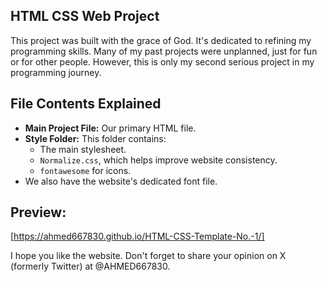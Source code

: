 
## HTML CSS Web Project

This project was built with the grace of God.
It's dedicated to refining my programming skills. Many of my past projects were unplanned, just for fun or for other people. However, this is only my second serious project in my programming journey.


## File Contents Explained

* **Main Project File:** Our primary HTML file.
* **Style Folder:** This folder contains:
    * The main stylesheet.
    * `Normalize.css`, which helps improve website consistency.
    * `fontawesome` for icons.
* We also have the website's dedicated font file.


## Preview:

[https://ahmed667830.github.io/HTML-CSS-Template-No.-1/]


I hope you like the website. Don't forget to share your opinion on X (formerly Twitter) at @AHMED667830.
